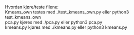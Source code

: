 Hvordan kjøre/teste filene:\
Kmeans_own testes med ./test_kmeans_own.py eller python3 test_kmeans_own\
pca.py kjøres med ./pca.py eller python3 pca.py\
kmeans.py kjøres med ./kmeans.py eller python3 kmeans.py
